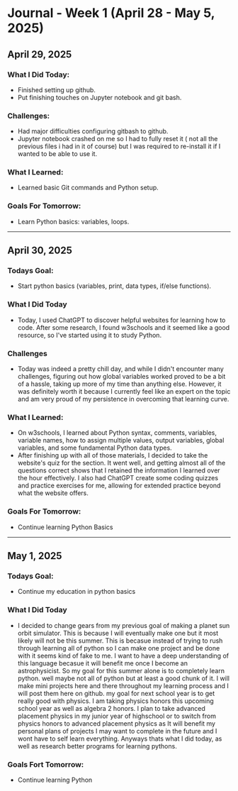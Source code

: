 # Journal - Week 1 (April 28 - May 5, 2025)

## April 29, 2025

### What I Did Today: 
- Finished setting up github.
- Put finishing touches on Jupyter notebook and git bash.

### Challenges:
- Had major difficulties configuring gitbash to github.
- Jupyter notebook crashed on me so I had to fully reset it ( not all the previous files i had in it of course) but I was required to re-install it if I wanted to be able to use it.
 
### What I Learned:
- Learned basic Git commands and Python setup.

### Goals For Tomorrow: 
- Learn Python basics: variables, loops.


---

## April 30, 2025
### Todays Goal:
- Start python basics (variables, print, data types, if/else functions).

### What I Did Today
-  Today, I used ChatGPT to discover helpful websites for learning how to code. After some research, I found w3schools and it seemed like a good resource, so I've started using it to study Python.

### Challenges
- Today was indeed a pretty chill day, and while I didn't encounter many challenges, figuring out how global variables worked proved to be a bit of a hassle, taking up more of my time than anything else. However, it was definitely worth it because I currently feel like an expert on the topic and am very proud of my persistence in overcoming that learning curve.

### What I Learned:
- On w3schools, I learned about Python syntax, comments, variables, variable names, how to assign multiple values, output variables, global variables, and some fundamental Python data types.
- After finishing up with all of those materials, I decided to take the website's quiz for the section. It went well, and getting almost all of the questions correct shows that I retained the information I learned over the hour effectively. I also had ChatGPT create some coding quizzes and practice exercises for me, allowing for extended practice beyond what the website offers.

### Goals For Tomorrow:
- Continue learning Python Basics


---


## May 1, 2025
### Todays Goal:
- Continue my education in python basics

### What I Did Today
- I decided to change gears from my previous goal of making a planet sun orbit simulator. This is because I will eventually make one but it most likely will not be this summer. This is becasue instead of trying to rush through learning all of python so I can make one project and be done with it seems kind of fake to me. I want to have a deep understanding of this language becasue it will benefit me once I become an astrophysicist. So my goal for this summer alone is to completely learn python. well maybe not all of python but at least a good chunk of it. I will make mini projects here and there throughout my learning process and I will post them here on github. my goal for next school year is to get really good with physics. I am taking physics honors this upcoming school year as well as algebra 2 honors. I plan to take advanced placement physics in my junior year of highschool or to switch from physics honors to advanced placement physics as It will benefit my personal plans of projects I may want to complete in the future and I wont have to self learn everything. Anyways thats what I did today, as well as research better programs for learning pythons.

### Goals Fort Tomorrow:
- Continue learning Python
